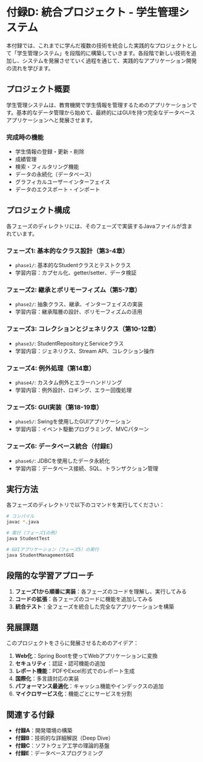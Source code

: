 # 付録D: 統合プロジェクト - 学生管理システム

本付録では、これまでに学んだ複数の技術を統合した実践的なプロジェクトとして「学生管理システム」を段階的に構築していきます。各段階で新しい技術を追加し、システムを発展させていく過程を通じて、実践的なアプリケーション開発の流れを学びます。

## プロジェクト概要

学生管理システムは、教育機関で学生情報を管理するためのアプリケーションです。基本的なデータ管理から始めて、最終的にはGUIを持つ完全なデータベースアプリケーションへと発展させます。

### 完成時の機能
- 学生情報の登録・更新・削除
- 成績管理
- 検索・フィルタリング機能
- データの永続化（データベース）
- グラフィカルユーザーインターフェイス
- データのエクスポート・インポート

## プロジェクト構成

各フェーズのディレクトリには、そのフェーズで実装するJavaファイルが含まれています。

### フェーズ1: 基本的なクラス設計（第3-4章）
- `phase1/`: 基本的なStudentクラスとテストクラス
- 学習内容：カプセル化、getter/setter、データ検証

### フェーズ2: 継承とポリモーフィズム（第5-7章）
- `phase2/`: 抽象クラス、継承、インターフェイスの実装
- 学習内容：継承階層の設計、ポリモーフィズムの活用

### フェーズ3: コレクションとジェネリクス（第10-12章）
- `phase3/`: StudentRepositoryとServiceクラス
- 学習内容：ジェネリクス、Stream API、コレクション操作

### フェーズ4: 例外処理（第14章）
- `phase4/`: カスタム例外とエラーハンドリング
- 学習内容：例外設計、ロギング、エラー回復処理

### フェーズ5: GUI実装（第18-19章）
- `phase5/`: Swingを使用したGUIアプリケーション
- 学習内容：イベント駆動プログラミング、MVCパターン

### フェーズ6: データベース統合（付録E）
- `phase6/`: JDBCを使用したデータ永続化
- 学習内容：データベース接続、SQL、トランザクション管理

## 実行方法

各フェーズのディレクトリで以下のコマンドを実行してください：

```bash
# コンパイル
javac *.java

# 実行（フェーズ1の例）
java StudentTest

# GUIアプリケーション（フェーズ5）の実行
java StudentManagementGUI
```

## 段階的な学習アプローチ

1. **フェーズ1から順番に実装**：各フェーズのコードを理解し、実行してみる
2. **コードの拡張**：各フェーズのコードに機能を追加してみる
3. **統合テスト**：全フェーズを統合した完全なアプリケーションを構築

## 発展課題

このプロジェクトをさらに発展させるためのアイデア：

1. **Web化**：Spring Bootを使ってWebアプリケーションに変換
2. **セキュリティ**：認証・認可機能の追加
3. **レポート機能**：PDFやExcel形式でのレポート生成
4. **国際化**：多言語対応の実装
5. **パフォーマンス最適化**：キャッシュ機能やインデックスの追加
6. **マイクロサービス化**：機能ごとにサービスを分割

## 関連する付録

- **付録A**：開発環境の構築
- **付録B**：技術的な詳細解説（Deep Dive）
- **付録C**：ソフトウェア工学の理論的基盤
- **付録E**：データベースプログラミング